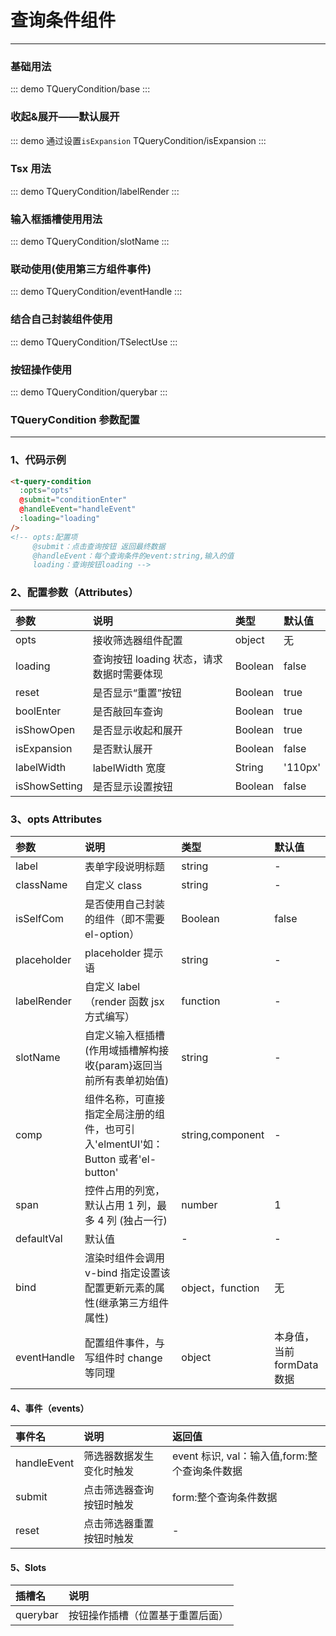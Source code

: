 # 查询条件组件

---

### 基础用法

::: demo
TQueryCondition/base
:::

### 收起&展开——默认展开

::: demo 通过设置`isExpansion`
TQueryCondition/isExpansion
:::

### Tsx 用法

::: demo
TQueryCondition/labelRender
:::

### 输入框插槽使用用法

::: demo
TQueryCondition/slotName
:::

### 联动使用(使用第三方组件事件)

::: demo
TQueryCondition/eventHandle
:::

### 结合自己封装组件使用

::: demo
TQueryCondition/TSelectUse
:::

### 按钮操作使用

::: demo
TQueryCondition/querybar
:::

### TQueryCondition 参数配置

---

### 1、代码示例

```html
<t-query-condition
  :opts="opts"
  @submit="conditionEnter"
  @handleEvent="handleEvent"
  :loading="loading"
/>
<!-- opts:配置项
     @submit：点击查询按钮 返回最终数据
     @handleEvent：每个查询条件的event:string,输入的值
     loading：查询按钮loading -->
```

### 2、配置参数（Attributes）

| 参数          | 说明                                      | 类型    | 默认值  |
| :------------ | :---------------------------------------- | :------ | :------ |
| opts          | 接收筛选器组件配置                        | object  | 无      |
| loading       | 查询按钮 loading 状态，请求数据时需要体现 | Boolean | false   |
| reset         | 是否显示“重置”按钮                        | Boolean | true    |
| boolEnter     | 是否敲回车查询                            | Boolean | true    |
| isShowOpen    | 是否显示收起和展开                        | Boolean | true    |
| isExpansion   | 是否默认展开                              | Boolean | false   |
| labelWidth    | labelWidth 宽度                           | String  | '110px' |
| isShowSetting | 是否显示设置按钮                          | Boolean | false   |

### 3、opts Attributes

| 参数        | 说明                                                                             | 类型             | 默认值                     |
| :---------- | :------------------------------------------------------------------------------- | :--------------- | :------------------------- |
| label       | 表单字段说明标题                                                                 | string           | -                          |
| className   | 自定义 class                                                                     | string           | -                          |
| isSelfCom   | 是否使用自己封装的组件（即不需要 el-option）                                     | Boolean          | false                      |
| placeholder | placeholder 提示语                                                               | string           | -                          |
| labelRender | 自定义 label（render 函数 jsx 方式编写）                                         | function         | -                          |
| slotName    | 自定义输入框插槽(作用域插槽解构接收{param}返回当前所有表单初始值)                | string           | -                          |
| comp        | 组件名称，可直接指定全局注册的组件，也可引入'elmentUI'如：Button 或者'el-button' | string,component | -                          |
| span        | 控件占用的列宽，默认占用 1 列，最多 4 列 (独占一行)                              | number           | 1                          |
| defaultVal  | 默认值                                                                           | -                | -                          |
| bind        | 渲染时组件会调用 v-bind 指定设置该配置更新元素的属性(继承第三方组件属性)         | object，function | 无                         |
| eventHandle | 配置组件事件，与写组件时 change 等同理                                           | object           | 本身值，当前 formData 数据 |

#### 4、事件（events）

| 事件名      | 说明                     | 返回值                                        |
| :---------- | :----------------------- | :-------------------------------------------- |
| handleEvent | 筛选器数据发生变化时触发 | event 标识, val：输入值,form:整个查询条件数据 |
| submit      | 点击筛选器查询按钮时触发 | form:整个查询条件数据                         |
| reset       | 点击筛选器重置按钮时触发 | -                                             |

#### 5、Slots

| 插槽名   | 说明                             |
| :------- | :------------------------------- |
| querybar | 按钮操作插槽（位置基于重置后面） |
